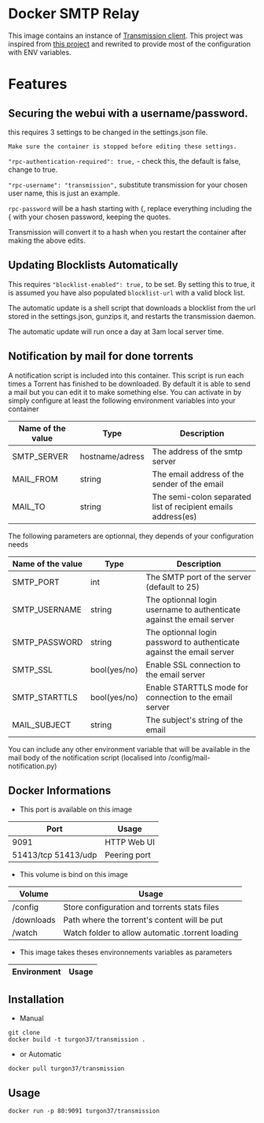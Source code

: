 # Docker SMTP Relay

This image contains an instance of [Transmission client](https://www.transmissionbt.com/).
This project was inspired from [this project](https://github.com/linuxserver/docker-transmission) and rewrited to provide most of the configuration with ENV variables.


# Features

## Securing the webui with a username/password.

this requires 3 settings to be changed in the settings.json file.

`Make sure the container is stopped before editing these settings.`

`"rpc-authentication-required": true,` - check this, the default is false, change to true.

`"rpc-username": "transmission",` substitute transmission for your chosen user name, this is just an example.

`rpc-password` will be a hash starting with {, replace everything including the { with your chosen password, keeping the quotes.

Transmission will convert it to a hash when you restart the container after making the above edits.

## Updating Blocklists Automatically

This requires `"blocklist-enabled": true,` to be set. By setting this to true, it is assumed you have also populated `blocklist-url` with a valid block list.

The automatic update is a shell script that downloads a blocklist from the url stored in the settings.json, gunzips it, and restarts the transmission daemon.

The automatic update will run once a day at 3am local server time.

## Notification by mail for done torrents

A notification script is included into this container. This script is run each times a Torrent has finished to be downloaded. By default it is able to send a mail but you can edit it to make something else.
You can activate in by simply configure at least the following environment variables into your container

| Name of the value  | Type              | Description                                                  |
| ------------------ | ----------------- | ------------------------------------------------------------ |
| SMTP_SERVER        | hostname/adress   | The address of the smtp server                               |
| MAIL_FROM          | string            | The email address of the sender of the email                 |
| MAIL_TO            | string            | The semi-colon separated list of recipient emails address(es) |

The following parameters are optionnal, they depends of your configuration needs

| Name of the value  | Type         | Description                                                           |
| ------------------ | ------------ | --------------------------------------------------------------------- |
| SMTP_PORT          | int          | The SMTP port of the server (default to 25)                           |
| SMTP_USERNAME      | string       | The optionnal login username to authenticate against the email server |
| SMTP_PASSWORD      | string       | The optionnal login password to authenticate against the email server |
| SMTP_SSL           | bool(yes/no) | Enable SSL connection to the email server                             |
| SMTP_STARTTLS      | bool(yes/no) | Enable STARTTLS mode for connection to the email server               |
| MAIL_SUBJECT       | string       | The subject's string of the email                                     |

You can include any other environment variable that will be available in the mail body of the notification script (localised into /config/mail-notification.py)



## Docker Informations

   * This port is available on this image

| Port                 | Usage        |
| -------------------- | ------------ |
| 9091                 | HTTP Web UI  |
| 51413/tcp  51413/udp | Peering port |

   * This volume is bind on this image

| Volume     | Usage                                            |
| ---------- | ------------------------------------------------ |
| /config    | Store configuration and torrents stats files     |
| /downloads | Path where the torrent's content will be put     |
| /watch     | Watch folder to allow automatic .torrent loading |


  * This image takes theses environnements variables as parameters


| Environment                  | Usage        |
| ---------------------------- | -----------  |


## Installation

* Manual

```
git clone
docker build -t turgon37/transmission .
```

* or Automatic

```
docker pull turgon37/transmission
```

## Usage

```
docker run -p 80:9091 turgon37/transmission
```